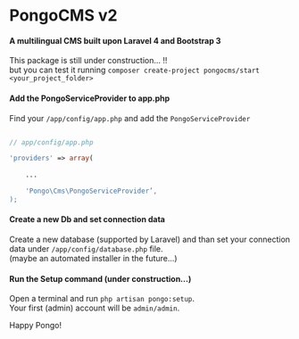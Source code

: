 # PongoCMS v2

#### A multilingual CMS built upon Laravel 4 and Bootstrap 3

This package is still under construction... !!  
but you can test it running `composer create-project pongocms/start <your_project_folder>`

#### Add the PongoServiceProvider to app.php

Find your `/app/config/app.php` and add the `PongoServiceProvider`

```php

// app/config/app.php

'providers' => array(
    
    ...

    'Pongo\Cms\PongoServiceProvider’,
);
```

#### Create a new Db and set connection data

Create a new database (supported by Laravel) and than set your connection data under `/app/config/database.php` file.  
(maybe an automated installer in the future...)

#### Run the Setup command (under construction...)

Open a terminal and run `php artisan pongo:setup`.  
Your first (admin) account will be `admin/admin`.

Happy Pongo!